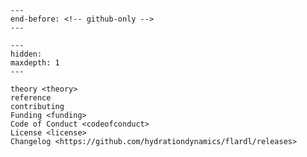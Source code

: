 ```{include} ../README.md
---
end-before: <!-- github-only -->
---
```

[license]: license
[contributor guide]: contributing
[reference]: reference
[funding]: funding

```{toctree}
---
hidden:
maxdepth: 1
---

theory <theory>
reference
contributing
Funding <funding>
Code of Conduct <codeofconduct>
License <license>
Changelog <https://github.com/hydrationdynamics/flardl/releases>
```
